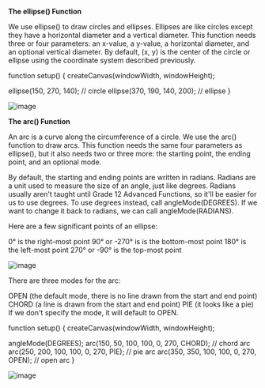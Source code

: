 **The ellipse() Function**

We use ellipse() to draw circles and ellipses. Ellipses are like circles except they have a horizontal diameter and a vertical diameter. This function needs three or four parameters: an x-value, a y-value, a horizontal diameter, and an optional vertical diameter. By default, (x, y) is the center of the circle or ellipse using the coordinate system described previously.

function setup() {
  createCanvas(windowWidth, windowHeight);

  ellipse(150, 270, 140); // circle
  ellipse(370, 190, 140, 200); // ellipse
}

![image](https://github.com/Sshiril/Javascript/assets/113382540/ae7f007e-b7b5-4500-b8ac-a95899a551f3)


**The arc() Function**

An arc is a curve along the circumference of a circle. We use the arc() function to draw arcs. This function needs the same four parameters as ellipse(), but it also needs two or three more: the starting point, the ending point, and an optional mode.

By default, the starting and ending points are written in radians. Radians are a unit used to measure the size of an angle, just like degrees. Radians usually aren't taught until Grade 12 Advanced Functions, so it'll be easier for us to use degrees. To use degrees instead, call angleMode(DEGREES). If we want to change it back to radians, we can call angleMode(RADIANS).

Here are a few significant points of an ellipse:

0° is the right-most point
90° or -270° is is the bottom-most point
180° is the left-most point
270° or -90° is the top-most point



![image](https://github.com/Sshiril/Javascript/assets/113382540/ad43e6ec-c18c-4a03-8916-5942865d6555)



There are three modes for the arc:

OPEN (the default mode, there is no line drawn from the start and end point)
CHORD (a line is drawn from the start and end point)
PIE (it looks like a pie)
If we don't specify the mode, it will default to OPEN.

function setup() {
  createCanvas(windowWidth, windowHeight);

  angleMode(DEGREES);
  arc(150, 50, 100, 100, 0, 270, CHORD); // chord arc
  arc(250, 200, 100, 100, 0, 270, PIE); // pie arc
  arc(350, 350, 100, 100, 0, 270, OPEN); // open arc
}

![image](https://github.com/Sshiril/Javascript/assets/113382540/3d930f66-c2d7-4299-a55c-1537ba6fec10)
